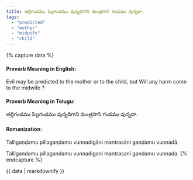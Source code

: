 ```yaml
---
title: తల్లిగండము పిల్లగండము వున్నదిగాని మంత్రసాని గండము వున్నదా.
tags:
  - "predicted"
  - "mother"
  - "midwife"
  - "child"
---
```


{% capture data %}
#### Proverb Meaning in English:
Evil may be predicted to the mother or to the child, but Will any harm come to the midwife ?

#### Proverb Meaning in Telugu:
తల్లిగండము పిల్లగండము వున్నదిగాని మంత్రసాని గండము వున్నదా.

#### Romanization:
Talligaṇḍamu pillagaṇḍamu vunnadigāni mantrasāni gaṇḍamu vunnadā.

Talligandamu pillagandamu vunnadigani mantrasani gandamu vunnada.
{% endcapture %}

{{ data | markdownify }}

